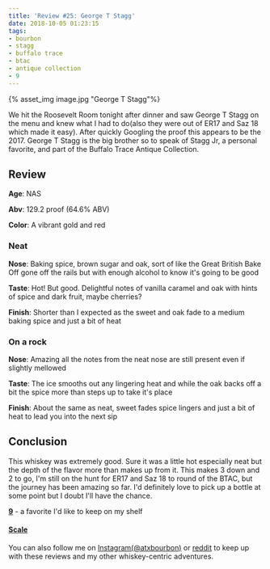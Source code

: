 ```yaml
---
title: 'Review #25: George T Stagg'
date: 2018-10-05 01:23:15
tags:
- bourbon
- stagg
- buffalo trace
- btac
- antique collection
- 9
---
```

{% asset_img image.jpg "George T Stagg"%}

We hit the Roosevelt Room tonight after dinner and saw George T Stagg on the menu and knew what I had to do(also they were out of ER17 and Saz 18 which made it easy). After quickly Googling the proof this appears to be the 2017. George T Stagg is the big brother so to speak of Stagg Jr, a personal favorite, and part of the Buffalo Trace Antique Collection. 

## Review
**Age**: NAS

**Abv**: 129.2 proof (64.6% ABV)

**Color**: A vibrant gold and red

### Neat
**Nose**: Baking spice, brown sugar and oak, sort of like the Great British Bake Off gone off the rails but with enough alcohol to know it's going to be good

**Taste**: Hot! But good. Delightful notes of vanilla caramel and oak with hints of spice and dark fruit, maybe cherries?

**Finish**: Shorter than I expected as the sweet and oak fade to a medium baking spice and just a bit of heat

### On a rock
**Nose**: Amazing all the notes from the neat nose are still present even if slightly mellowed

**Taste**: The ice smooths out any lingering heat and while the oak backs off a bit the spice more than steps up to take it's place

**Finish**: About the same as neat, sweet fades spice lingers and just a bit of heat to lead you into the next sip

## Conclusion
This whiskey was extremely good. Sure it was a little hot especially neat but the depth of the flavor more than makes up from it. This makes 3 down and 2 to go, I'm still on the hunt for ER17 and Saz 18 to round of the BTAC, but the journey has been amazing so far. I'd definitely love to pick up a bottle at some point but I doubt I'll have the chance. 

[**9**](https://atxbourbon.com/tags/9/) - a favorite I'd like to keep on my shelf

#### [Scale](http://atxbourbon.com/Scale/)

You can also follow me on [Instagram(@atxbourbon)](https://www.instagram.com/atxbourbon/) or [reddit](https://www.reddit.com/r/scottmotorraddrinks/) to keep up with these reviews and my other whiskey-centric adventures.
